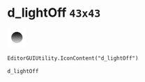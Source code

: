 # d_lightOff `43x43`
<img src="/img/d_lightOff.png" width=43 height=43>

``` CSharp
EditorGUIUtility.IconContent("d_lightOff")
```
```
d_lightOff
```
